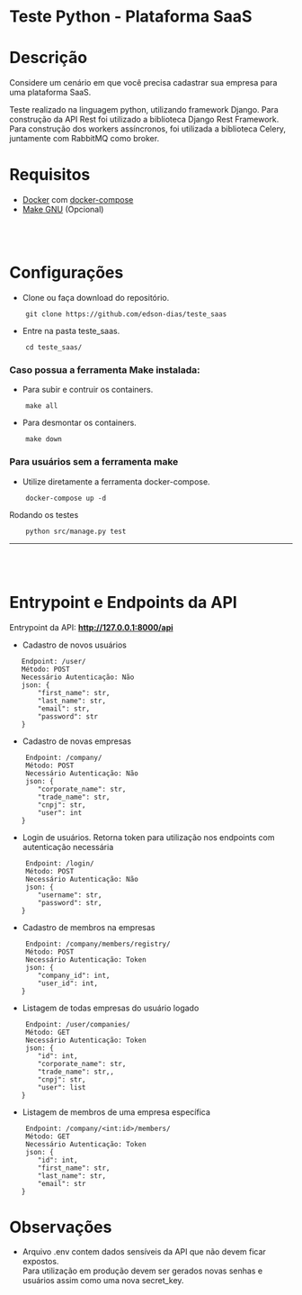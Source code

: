 #  **Teste Python - Plataforma SaaS**

# Descrição
Considere um cenário em que você precisa cadastrar sua empresa para uma plataforma SaaS. <br>

Teste realizado na linguagem python, utilizando framework Django.
Para construção da API Rest foi utilizado a biblioteca Django Rest Framework. <br>
Para construção dos workers assíncronos, foi utilizada a biblioteca Celery, juntamente com RabbitMQ como broker. <br>


# Requisitos
- [Docker](https://docs.docker.com/engine/install/ubuntu/) com [docker-compose](https://docs.docker.com/compose/install/)
- [Make GNU](https://www.gnu.org/software/make/) (Opcional)

<br></br>
# Configurações

* Clone ou faça download do repositório.
```
    git clone https://github.com/edson-dias/teste_saas
```

* Entre na pasta teste_saas.
```
    cd teste_saas/
```

### Caso possua a ferramenta Make instalada:
* Para subir e contruir os containers.
```
    make all
```
* Para desmontar os containers.
```
    make down
```

### Para usuários sem a ferramenta make
* Utilize diretamente a ferramenta docker-compose.
```
    docker-compose up -d
```
Rodando os testes
```
    python src/manage.py test
```
___
<br></br>

# Entrypoint e Endpoints da API
Entrypoint da API: **http://127.0.0.1:8000/api**

* Cadastro de novos usuários
```
   Endpoint: /user/
   Método: POST
   Necessário Autenticação: Não
   json: {
       "first_name": str,
       "last_name": str,
       "email": str,
       "password": str
   }
```

* Cadastro de novas empresas
```
    Endpoint: /company/
    Método: POST
    Necessário Autenticação: Não
    json: {
       "corporate_name": str,
       "trade_name": str,
       "cnpj": str,
       "user": int
   }
```

* Login de usuários. Retorna token para utilização nos endpoints com autenticação necessária
```
    Endpoint: /login/
    Método: POST
    Necessário Autenticação: Não
    json: {
       "username": str,
       "password": str,
   }
```

* Cadastro de membros na empresas
```
    Endpoint: /company/members/registry/
    Método: POST
    Necessário Autenticação: Token
    json: {
       "company_id": int,
       "user_id": int,
   }
```

* Listagem de todas empresas do usuário logado
```
    Endpoint: /user/companies/
    Método: GET
    Necessário Autenticação: Token
    json: {
       "id": int,
       "corporate_name": str,
       "trade_name": str,,
       "cnpj": str,
       "user": list
   }
```

* Listagem de membros de uma empresa específica
```
    Endpoint: /company/<int:id>/members/
    Método: GET
    Necessário Autenticação: Token
    json: {
       "id": int,
       "first_name": str,
       "last_name": str,
       "email": str
   }
```

# Observações

* Arquivo .env contem dados sensíveis da API que não devem ficar expostos. <br>
Para utilização em produção devem ser gerados novas senhas e usuários assim como uma nova secret_key.